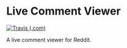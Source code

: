 # Live Comment Viewer

[![Travis (.com)](https://img.shields.io/travis/com/haykam821/Live-Comment-Viewer.svg?style=popout)](https://travis-ci.com/haykam821/Live-Comment-Viewer)

A live comment viewer for Reddit.
